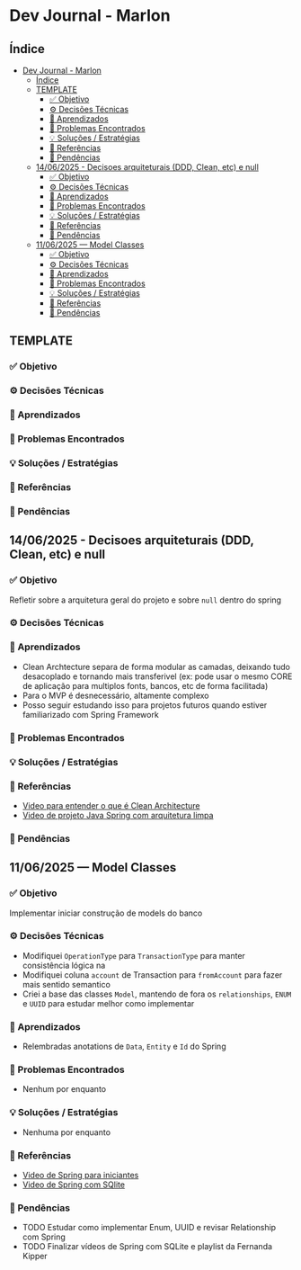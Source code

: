 # Dev Journal - Marlon

## Índice

- [Dev Journal - Marlon](#dev-journal---marlon)
  - [Índice](#índice)
  - [TEMPLATE](#template)
    - [✅ Objetivo](#-objetivo)
    - [⚙️ Decisões Técnicas](#️-decisões-técnicas)
    - [🧠 Aprendizados](#-aprendizados)
    - [🐞 Problemas Encontrados](#-problemas-encontrados)
    - [💡 Soluções / Estratégias](#-soluções--estratégias)
    - [🔗 Referências](#-referências)
    - [📌 Pendências](#-pendências)
  - [14/06/2025 - Decisoes arquiteturais (DDD, Clean, etc) e null](#14062025---decisoes-arquiteturais-ddd-clean-etc-e-null)
    - [✅ Objetivo](#-objetivo-1)
    - [⚙️ Decisões Técnicas](#️-decisões-técnicas-1)
    - [🧠 Aprendizados](#-aprendizados-1)
    - [🐞 Problemas Encontrados](#-problemas-encontrados-1)
    - [💡 Soluções / Estratégias](#-soluções--estratégias-1)
    - [🔗 Referências](#-referências-1)
    - [📌 Pendências](#-pendências-1)
  - [11/06/2025 — Model Classes](#11062025--model-classes)
    - [✅ Objetivo](#-objetivo-2)
    - [⚙️ Decisões Técnicas](#️-decisões-técnicas-2)
    - [🧠 Aprendizados](#-aprendizados-2)
    - [🐞 Problemas Encontrados](#-problemas-encontrados-2)
    - [💡 Soluções / Estratégias](#-soluções--estratégias-2)
    - [🔗 Referências](#-referências-2)
    - [📌 Pendências](#-pendências-2)

## TEMPLATE

### ✅ Objetivo

### ⚙️ Decisões Técnicas

### 🧠 Aprendizados

### 🐞 Problemas Encontrados

### 💡 Soluções / Estratégias

### 🔗 Referências

### 📌 Pendências


## 14/06/2025 - Decisoes arquiteturais (DDD, Clean, etc) e null 

### ✅ Objetivo

Refletir sobre a arquitetura geral do projeto e sobre `null` dentro do spring

### ⚙️ Decisões Técnicas

### 🧠 Aprendizados

- Clean Archtecture separa de forma modular as camadas, deixando tudo desacoplado e tornando mais transferivel (ex: pode usar o mesmo CORE de aplicação para multiplos fonts, bancos, etc de forma facilitada)
- Para o MVP é desnecessário, altamente complexo
- Posso seguir estudando isso para projetos futuros quando estiver familiarizado com Spring Framework

### 🐞 Problemas Encontrados


### 💡 Soluções / Estratégias

### 🔗 Referências

- [Video para entender o que é Clean Architecture](https://www.youtube.com/watch?v=HynTfTli4mw)
- [Video de projeto Java Spring com arquitetura limpa](https://www.youtube.com/watch?v=kImcxK3Hmu8&list=PLUOqm1GRyVXaJG29--_tYtO8AkMChovx1)

### 📌 Pendências

## 11/06/2025 — Model Classes

### ✅ Objetivo
Implementar iniciar construção de models do banco

### ⚙️ Decisões Técnicas
- Modifiquei ``OperationType`` para ``TransactionType`` para manter consistência lógica na
- Modifiquei coluna ``account`` de Transaction para ``fromAccount`` para fazer mais sentido semantico  
- Criei a base das classes ``Model``, mantendo de fora os ``relationships``, ``ENUM`` e ``UUID`` para estudar melhor como implementar

### 🧠 Aprendizados
- Relembradas anotations de ``Data``, ``Entity`` e ``Id`` do Spring

### 🐞 Problemas Encontrados
- Nenhum por enquanto

### 💡 Soluções / Estratégias
- Nenhuma por enquanto

### 🔗 Referências
- [Video de Spring para iniciantes](https://www.youtube.com/watch?v=YY_hf0FOIcU&list=PLNCSWIsR6ADI_wMAx9F-Iu8Hs9HHxj4sb&index=2&t=1588sM)
- [Video de Spring com SQlite](https://www.youtube.com/watch?v=EqJMYLTmqW4)

### 📌 Pendências
- TODO Estudar como implementar Enum, UUID e revisar Relationship com Spring
- TODO Finalizar vídeos de Spring com SQLite e playlist da Fernanda Kipper
